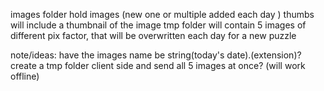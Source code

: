 images folder hold images (new one or multiple added each day )
thumbs will include a thumbnail of the image
tmp folder will contain 5 images of different pix factor, that will be overwritten each day for a new puzzle


note/ideas:
have the images name be string(today's date).(extension)?
create a tmp folder client side and send all 5 images at once? (will work offline)